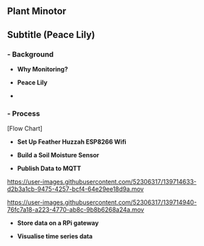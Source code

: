 ## Plant Minotor

## Subtitle (Peace Lily)



### - Background

- **Why Monitoring?**

- **Peace Lily**
- 

### - Process


[Flow Chart]



- **Set Up Feather Huzzah ESP8266 Wifi**


- **Build a Soil Moisture Sensor**


- **Publish Data to MQTT**





https://user-images.githubusercontent.com/52306317/139714633-d2b3a1cb-9475-4257-bcf4-64e29ee18d9a.mov





https://user-images.githubusercontent.com/52306317/139714940-76fc7a18-a223-4770-ab8c-9b8b6268a24a.mov



- **Store data on a RPi gateway**




- **Visualise time series data**
